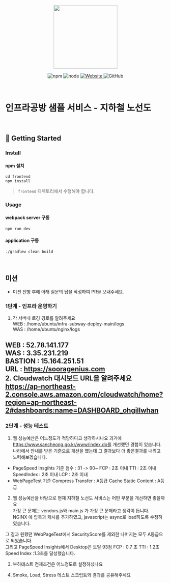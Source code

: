 <p align="center">
    <img width="200px;" src="https://raw.githubusercontent.com/woowacourse/atdd-subway-admin-frontend/master/images/main_logo.png"/>
</p>
<p align="center">
  <img alt="npm" src="https://img.shields.io/badge/npm-%3E%3D%205.5.0-blue">
  <img alt="node" src="https://img.shields.io/badge/node-%3E%3D%209.3.0-blue">
  <a href="https://edu.nextstep.camp/c/R89PYi5H" alt="nextstep atdd">
    <img alt="Website" src="https://img.shields.io/website?url=https%3A%2F%2Fedu.nextstep.camp%2Fc%2FR89PYi5H">
  </a>
  <img alt="GitHub" src="https://img.shields.io/github/license/next-step/atdd-subway-service">
</p>

<br>

# 인프라공방 샘플 서비스 - 지하철 노선도

<br>

## 🚀 Getting Started

### Install
#### npm 설치
```
cd frontend
npm install
```
> `frontend` 디렉토리에서 수행해야 합니다.

### Usage
#### webpack server 구동
```
npm run dev
```
#### application 구동
```
./gradlew clean build
```
<br>

## 미션

* 미션 진행 후에 아래 질문의 답을 작성하여 PR을 보내주세요.

### 1단계 - 인프라 운영하기  
1. 각 서버내 로깅 경로를 알려주세요  
WEB : /home/ubuntu/infra-subway-deploy-main/logs  
WAS : /home/ubuntu/nginx/logs  
   
WEB : 52.78.141.177  
WAS : 3.35.231.219  
BASTION : 15.164.251.51  
URL : https://sooragenius.com  
2. Cloudwatch 대시보드 URL을 알려주세요
https://ap-northeast-2.console.aws.amazon.com/cloudwatch/home?region=ap-northeast-2#dashboards:name=DASHBOARD_ohgillwhan
---

### 2단계 - 성능 테스트
1. 웹 성능예산은 어느정도가 적당하다고 생각하시나요
과거에 https://www.sancheong.go.kr/www/index.do를 개선했던 경험이 있습니다.  
나라에서 안내를 받은 기준으로 개선을 했는데 그 결과보다 더 좋은결과를 내려고 노력해보겠습니다.
- PageSpeed Insgihts 기준
  점수 : 31 -> 90~
  FCP : 2초 이내
  TTI : 2초 이내
  SpeedIndex : 2초 이내
  LCP : 2초 이내
- WebPageTest 기준
  Compress Transfer : A등급
  Cache Static Content : A등급

2. 웹 성능예산을 바탕으로 현재 지하철 노선도 서비스는 어떤 부분을 개선하면 좋을까요  
가장 큰 문제는 vendors.js와 main.js 가 가장 큰 문제라고 생각이 듭니다.  
NGINX 에 압축과 캐시를 추가하였고, javascript는 async로 load하도록 수정하였습니다.  
   
그 결과 원했던 WebPageTest에서 SecurityScore를 제외한 나머지는 모두 A등급으로 되었습니다.  
그리고 PageSpeed Insights에서 Desktop은 토탈 93점 FCP : 0.7 초 TTI : 1.2초 Speed Index :1.3초를 달성했습니다.

3. 부하테스트 전제조건은 어느정도로 설정하셨나요

4. Smoke, Load, Stress 테스트 스크립트와 결과를 공유해주세요
